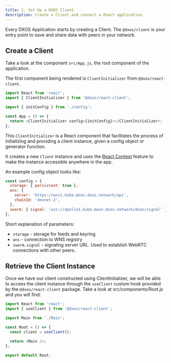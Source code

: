```yaml
---
title: 1. Set Up a DXOS Client
description: Create a Client and connect a React application.
---
```


Every DXOS Application starts by creating a Client. The `@dxos/client` is your entry point to save and share data with peers in your network.

## Create a Client

Take a look at the component `src/App.js`, the root component of the application.

The first component being rendered is `ClientInitializer` from `@dxos/react-client`.

```js
import React from 'react';
import { ClientInitializer } from '@dxos/react-client';

import { initConfig } from './config';

const App = () => {
  return <ClientInitializer config={initConfig}></ClientInitializer>;
};
```

This `ClientInitializer` is a React component that facilitates the process of initializing and providing a client instance, given a config object or generator function.

It creates a new `Client` instance and uses the [React Context](https://reactjs.org/docs/context.html) feature to make the instance accessible anywhere in the app.

An example config object looks like:

```js
const config = {
  storage: { persistent: true },
  wns: {
    server: 'https://wns1.kube.moon.dxos.network/api',
    chainId: 'devnet-2',
  },
  swarm: { signal: 'wss://apollo1.kube.moon.dxos.network/dxos/signal' },
};
```

Short explanation of parameters:

- `storage` - storage for feeds and keyring
- `wns` - connection to WNS registry
- `swarm.signal` - signaling server URL. Used to establish WebRTC connections with other peers.

## Retrieve the Client Instance

Once we have our client constructed using ClientInitializer, we will be able to access the client instance through the `useClient` custom hook provided by the `@dxos/react-client` package. Take a look at src/components/Root.js and you will find:

```js
import React from 'react';
import { useClient } from '@dxos/react-client';

import Main from './Main';

const Root = () => {
  const client = useClient();

  return <Main />;
};

export default Root;
```
